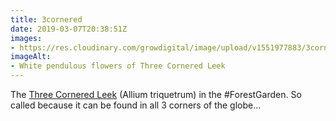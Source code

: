 ```yaml
---
title: 3cornered
date: 2019-03-07T20:38:51Z
images: 
- https://res.cloudinary.com/growdigital/image/upload/v1551977883/3corneredleek-B990EA62.jpg
imageAlt: 
- White pendulous flowers of Three Cornered Leek
---
```


The [Three Cornered Leek](https://res.cloudinary.com/growdigital/image/upload/v1551977883/3corneredleek-B990EA62.jpg) (Allium triquetrum) in the #ForestGarden. So called because it can be found in all 3 corners of the globe…
